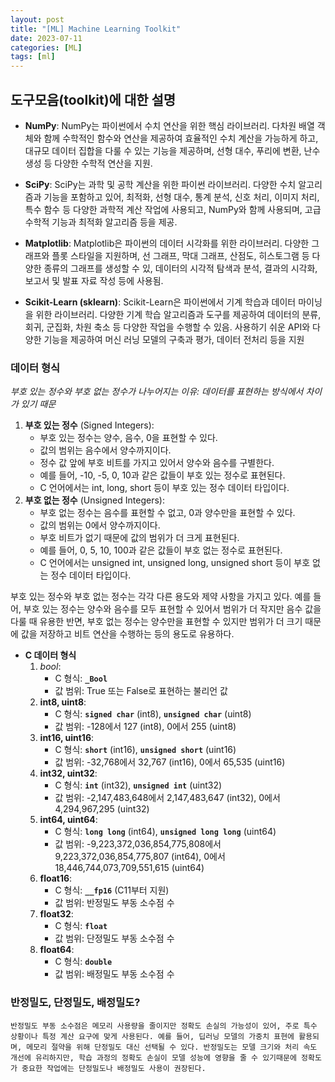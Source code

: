 ```yaml
---
layout: post
title: "[ML] Machine Learning Toolkit"
date: 2023-07-11
categories: [ML]
tags: [ml]
---
```







## 도구모음(toolkit)에 대한 설명

- **NumPy**: NumPy는 파이썬에서 수치 연산을 위한 핵심 라이브러리. 다차원 배열 객체와 함께 수학적인 함수와 연산을 제공하여 효율적인 수치 계산을 가능하게 하고, 대규모 데이터 집합을 다룰 수 있는 기능을 제공하며, 선형 대수, 푸리에 변환, 난수 생성 등 다양한 수학적 연산을 지원.

- **SciPy**: SciPy는 과학 및 공학 계산을 위한 파이썬 라이브러리. 다양한 수치 알고리즘과 기능을 포함하고 있어, 최적화, 선형 대수, 통계 분석, 신호 처리, 이미지 처리, 특수 함수 등 다양한 과학적 계산 작업에 사용되고, NumPy와 함께 사용되며, 고급 수학적 기능과 최적화 알고리즘 등을 제공.

- **Matplotlib**: Matplotlib은 파이썬의 데이터 시각화를 위한 라이브러리. 다양한 그래프와 플롯 스타일을 지원하며, 선 그래프, 막대 그래프, 산점도, 히스토그램 등 다양한 종류의 그래프를 생성할 수 있, 데이터의 시각적 탐색과 분석, 결과의 시각화, 보고서 및 발표 자료 작성 등에  사용됨.

- **Scikit-Learn (sklearn)**: Scikit-Learn은 파이썬에서 기계 학습과 데이터 마이닝을 위한 라이브러리. 다양한 기계 학습 알고리즘과 도구를 제공하여 데이터의 분류, 회귀, 군집화, 차원 축소 등 다양한 작업을 수행할 수 있음. 사용하기 쉬운 API와 다양한 기능을 제공하여 머신 러닝 모델의 구축과 평가, 데이터 전처리 등을 지원



### 데이터 형식

*부호 있는 정수와 부호 없는 정수가 나누어지는 이유: 데이터를 표현하는 방식에서 차이가 있기 때문*
1. **부호 있는 정수** (Signed Integers):
    - 부호 있는 정수는 양수, 음수, 0을 표현할 수 있다.
    - 값의 범위는 음수에서 양수까지이다.
    - 정수 값 앞에 부호 비트를 가지고 있어서 양수와 음수를 구별한다.
    - 예를 들어, -10, -5, 0, 10과 같은 값들이 부호 있는 정수로 표현된다.
    - C 언어에서는 int, long, short 등이 부호 있는 정수 데이터 타입이다.
2. **부호 없는 정수** (Unsigned Integers):
    - 부호 없는 정수는 음수를 표현할 수 없고, 0과 양수만을 표현할 수 있다.
    - 값의 범위는 0에서 양수까지이다.
    - 부호 비트가 없기 때문에 값의 범위가 더 크게 표현된다.
    - 예를 들어, 0, 5, 10, 100과 같은 값들이 부호 없는 정수로 표현된다.
    - C 언어에서는 unsigned int, unsigned long, unsigned short 등이 부호 없는 정수 데이터 타입이다.

부호 있는 정수와 부호 없는 정수는 각각 다른 용도와 제약 사항을 가지고 있다. 예를 들어, 부호 있는 정수는 양수와 음수를 모두 표현할 수 있어서 범위가 더 작지만 음수 값을 다룰 때 유용한 반면, 부호 없는 정수는 양수만을 표현할 수 있지만 범위가 더 크기 때문에 값을 저장하고 비트 연산을 수행하는 등의 용도로 유용하다.

- **C 데이터 형식**
    1. *bool*:
        - C 형식: **`_Bool`**
        - 값 범위: True 또는 False로 표현하는 불리언 값
    2. **int8, uint8**:
        - C 형식: **`signed char`** (int8), **`unsigned char`** (uint8)
        - 값 범위: -128에서 127 (int8), 0에서 255 (uint8)
    3. **int16, uint16**:
        - C 형식: **`short`** (int16), **`unsigned short`** (uint16)
        - 값 범위: -32,768에서 32,767 (int16), 0에서 65,535 (uint16)
    4. **int32, uint32**:
        - C 형식: **`int`** (int32), **`unsigned int`** (uint32)
        - 값 범위: -2,147,483,648에서 2,147,483,647 (int32), 0에서 4,294,967,295 (uint32)
    5. **int64, uint64**:
        - C 형식: **`long long`** (int64), **`unsigned long long`** (uint64)
        - 값 범위: -9,223,372,036,854,775,808에서 9,223,372,036,854,775,807 (int64), 0에서 18,446,744,073,709,551,615 (uint64)
    6. **float16**:
        - C 형식: **`__fp16`** (C11부터 지원)
        - 값 범위: 반정밀도 부동 소수점 수
    7. **float32**:
        - C 형식: **`float`**
        - 값 범위: 단정밀도 부동 소수점 수
    8. **float64**:
        - C 형식: **`double`**
        - 값 범위: 배정밀도 부동 소수점 수

    
### 반정밀도, 단정밀도, 배정밀도?
    반정밀도 부동 소수점은 메모리 사용량을 줄이지만 정확도 손실의 가능성이 있어, 주로 특수 상황이나 특정 계산 요구에 맞게 사용된다. 예를 들어, 딥러닝 모델의 가중치 표현에 활용되며, 메모리 절약을 위해 단정밀도 대신 선택될 수 있다. 반정밀도는 모델 크기와 처리 속도 개선에 유리하지만, 학습 과정의 정확도 손실이 모델 성능에 영향을 줄 수 있기때문에 정확도가 중요한 작업에는 단정밀도나 배정밀도 사용이 권장된다.

